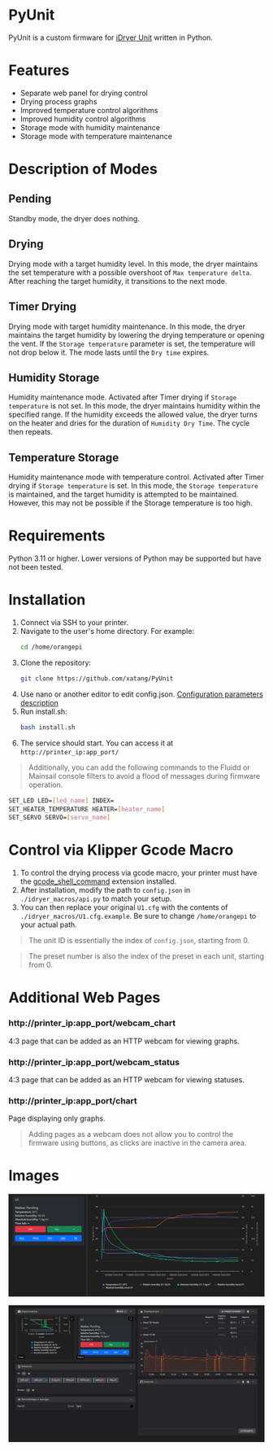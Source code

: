 # PyUnit
PyUnit is a custom firmware for [iDryer Unit](https://github.com/pavluchenkor/iDryer-Unit) written in Python.

# Features

+ Separate web panel for drying control
+ Drying process graphs
+ Improved temperature control algorithms
+ Improved humidity control algorithms
+ Storage mode with humidity maintenance
+ Storage mode with temperature maintenance

# Description of Modes

## Pending
Standby mode, the dryer does nothing.

## Drying
Drying mode with a target humidity level. In this mode, the dryer maintains the set temperature with a possible overshoot of ``Max temperature delta``. After reaching the target humidity, it transitions to the next mode.

## Timer Drying
Drying mode with target humidity maintenance. In this mode, the dryer maintains the target humidity by lowering the drying temperature or opening the vent. If the ``Storage temperature`` parameter is set, the temperature will not drop below it. The mode lasts until the ``Dry time`` expires.

## Humidity Storage
Humidity maintenance mode. Activated after Timer drying if ``Storage temperature`` is not set. In this mode, the dryer maintains humidity within the specified range. If the humidity exceeds the allowed value, the dryer turns on the heater and dries for the duration of ``Humidity Dry Time``. The cycle then repeats.

## Temperature Storage
Humidity maintenance mode with temperature control. Activated after Timer drying if ``Storage temperature`` is set. In this mode, the ``Storage temperature`` is maintained, and the target humidity is attempted to be maintained. However, this may not be possible if the Storage temperature is too high.

# Requirements

Python 3.11 or higher. Lower versions of Python may be supported but have not been tested.

# Installation

1. Connect via SSH to your printer.
2. Navigate to the user's home directory.
   For example:
   ```bash
   cd /home/orangepi
   ```
3. Clone the repository:
   ```bash
   git clone https://github.com/xatang/PyUnit
   ```
4. Use nano or another editor to edit config.json.
   [Configuration parameters description](https://github.com/xatang/PyUnit/blob/main/CONFIG.md)
5. Run install.sh:
   ```bash
   bash install.sh
   ```
6. The service should start. You can access it at ``http://printer_ip:app_port/``


>Additionally, you can add the following commands to the Fluidd or Mainsail console filters to avoid a flood of messages during firmware operation.
```bash
SET_LED LED=[led_name] INDEX=
SET_HEATER_TEMPERATURE HEATER=[heater_name]
SET_SERVO SERVO=[servo_name]
```

# Control via Klipper Gcode Macro

1. To control the drying process via gcode macro, your printer must have the [gcode_shell_command](https://github.com/dw-0/kiauh/blob/master/docs/gcode_shell_command.md) extension installed.
2. After installation, modify the path to `config.json` in ``./idryer_macros/api.py`` to match your setup.
3. You can then replace your original ``U1.cfg`` with the contents of ``./idryer_macros/U1.cfg.example``. Be sure to change ``/home/orangepi`` to your actual path.

>The unit ID is essentially the index of ``config.json``, starting from 0.

>The preset number is also the index of the preset in each unit, starting from 0.

# Additional Web Pages

### http://printer_ip:app_port/webcam_chart
4:3 page that can be added as an HTTP webcam for viewing graphs.
### http://printer_ip:app_port/webcam_status
4:3 page that can be added as an HTTP webcam for viewing statuses.
### http://printer_ip:app_port/chart
Page displaying only graphs.

> Adding pages as a webcam does not allow you to control the firmware using buttons, as clicks are inactive in the camera area.

# Images

![Web Panel](./images/Screenshot_1.png)

![Fluidd Integration](./images/Screenshot_2.png)
